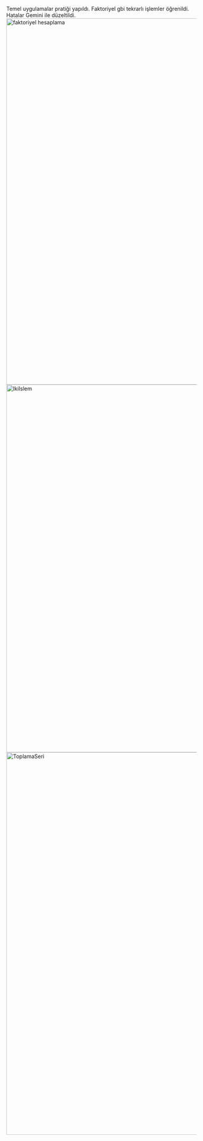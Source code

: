 Temel uygulamalar pratiği yapıldı.
Faktoriyel gbi tekrarlı işlemler öğrenildi.
Hatalar Gemini ile düzeltildi.
<img width="1907" height="967" alt="faktoriyel  hesaplama" src="https://github.com/user-attachments/assets/f3ee767c-4c1e-461d-aba7-87e420f05ce7" />
<img width="1896" height="971" alt="IkiIslem" src="https://github.com/user-attachments/assets/101dd108-d9b4-4052-b6bb-4090a5c05d6f" />
<img width="1895" height="1010" alt="ToplamaSeri" src="https://github.com/user-attachments/assets/5da57b70-c992-45bb-a967-f1aab29dc448" />

